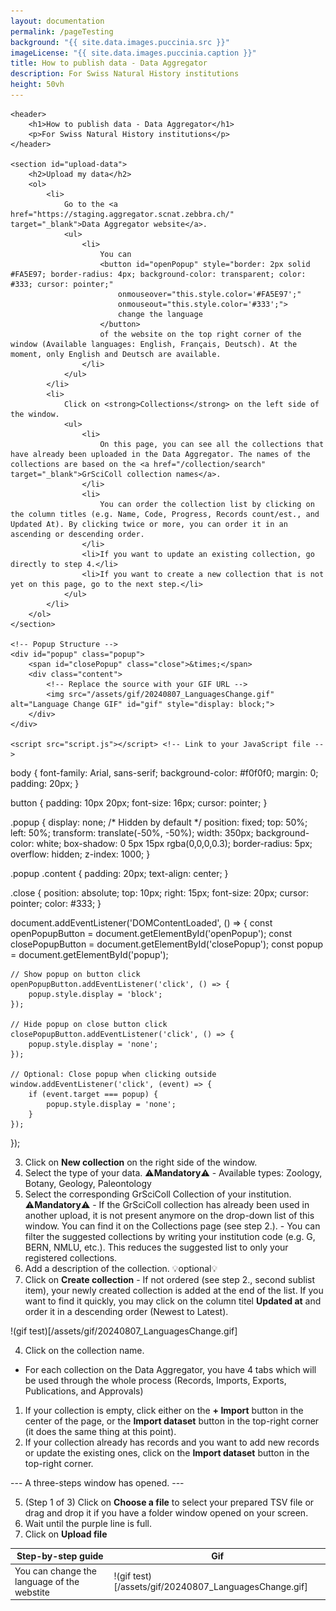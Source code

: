 ```yaml
---
layout: documentation
permalink: /pageTesting
background: "{{ site.data.images.puccinia‎.src }}"
imageLicense: "{{ site.data.images.puccinia‎.caption }}"
title: How to publish data - Data Aggregator
description: For Swiss Natural History institutions
height: 50vh
---
```


<html lang="en">

<head>
    <meta charset="UTF-8">
    <meta name="viewport" content="width=device-width, initial-scale=1.0">
    <link rel="stylesheet" href="styles.css"> <!-- Link to your CSS file -->
    <title>How to publish data - Data Aggregator</title>
</head>

<body>

    <header>
        <h1>How to publish data - Data Aggregator</h1>
        <p>For Swiss Natural History institutions</p>
    </header>

    <section id="upload-data">
        <h2>Upload my data</h2>
        <ol>
            <li>
                Go to the <a href="https://staging.aggregator.scnat.zebbra.ch/" target="_blank">Data Aggregator website</a>.
                <ul>
                    <li>
                        You can 
                        <button id="openPopup" style="border: 2px solid #FA5E97; border-radius: 4px; background-color: transparent; color: #333; cursor: pointer;"
                            onmouseover="this.style.color='#FA5E97';"
                            onmouseout="this.style.color='#333';">
                            change the language
                        </button> 
                        of the website on the top right corner of the window (Available languages: English, Français, Deutsch). At the moment, only English and Deutsch are available.
                    </li>
                </ul>
            </li>
            <li>
                Click on <strong>Collections</strong> on the left side of the window.
                <ul>
                    <li>
                        On this page, you can see all the collections that have already been uploaded in the Data Aggregator. The names of the collections are based on the <a href="/collection/search" target="_blank">GrSciColl collection names</a>.
                    </li>
                    <li>
                        You can order the collection list by clicking on the column titles (e.g. Name, Code, Progress, Records count/est., and Updated At). By clicking twice or more, you can order it in an ascending or descending order.
                    </li>
                    <li>If you want to update an existing collection, go directly to step 4.</li>
                    <li>If you want to create a new collection that is not yet on this page, go to the next step.</li>
                </ul>
            </li>
        </ol>
    </section>

    <!-- Popup Structure -->
    <div id="popup" class="popup">
        <span id="closePopup" class="close">&times;</span>
        <div class="content">
            <!-- Replace the source with your GIF URL -->
            <img src="/assets/gif/20240807_LanguagesChange.gif" alt="Language Change GIF" id="gif" style="display: block;">
        </div>
    </div>

    <script src="script.js"></script> <!-- Link to your JavaScript file -->

</body>

</html>

body {
    font-family: Arial, sans-serif;
    background-color: #f0f0f0;
    margin: 0;
    padding: 20px;
}

button {
    padding: 10px 20px;
    font-size: 16px;
    cursor: pointer;
}

.popup {
    display: none; /* Hidden by default */
    position: fixed;
    top: 50%;
    left: 50%;
    transform: translate(-50%, -50%);
    width: 350px;
    background-color: white;
    box-shadow: 0 5px 15px rgba(0,0,0,0.3);
    border-radius: 5px;
    overflow: hidden;
    z-index: 1000;
}

.popup .content {
    padding: 20px;
    text-align: center;
}

.close {
    position: absolute;
    top: 10px;
    right: 15px;
    font-size: 20px;
    cursor: pointer;
    color: #333;
}

document.addEventListener('DOMContentLoaded', () => {
    const openPopupButton = document.getElementById('openPopup');
    const closePopupButton = document.getElementById('closePopup');
    const popup = document.getElementById('popup');

    // Show popup on button click
    openPopupButton.addEventListener('click', () => {
        popup.style.display = 'block';
    });

    // Hide popup on close button click
    closePopupButton.addEventListener('click', () => {
        popup.style.display = 'none';
    });

    // Optional: Close popup when clicking outside
    window.addEventListener('click', (event) => {
        if (event.target === popup) {
            popup.style.display = 'none';
        }
    });
});


3. Click on **New collection** on the right side of the window.
  1. Select the type of your data. ⚠️**Mandatory**⚠️
    - Available types: Zoology, Botany, Geology, Paleontology
  2. Select the corresponding GrSciColl Collection of your institution. ⚠️**Mandatory**⚠️
    - If the GrSciColl collection has already been used in another upload, it is not present anymore on the drop-down list of this window. You can find it on the Collections page (see step 2.).
    - You can filter the suggested collections by writing your institution code (e.g. G, BERN, NMLU, etc.). This reduces the suggested list to only your registered collections.
  3. Add a description of the collection. 💡optional💡
  4. Click on **Create collection**
    - If not ordered (see step 2., second sublist item), your newly created collection is added at the end of the list. If you want to find it quickly, you may click on the column titel **Updated at** and order it in a descending order (Newest to Latest).

!(gif test)[/assets/gif/20240807_LanguagesChange.gif]

4. Click on the collection name.
  - For each collection on the Data Aggregator, you have 4 tabs which will be used through the whole process (Records, Imports, Exports, Publications, and Approvals)
  1. If your collection is empty, click either on the **+ Import** button in the center of the page, or the **Import dataset** button in the top-right corner (it does the same thing at this point).
  2. If your collection already has records and you want to add new records or update the existing ones, click on the **Import dataset** button in the top-right corner.

--- A three-steps window has opened. ---

5. (Step 1 of 3) Click on **Choose a file** to select your prepared TSV file or drag and drop it if you have a folder window opened on your screen.
  1. Wait until the purple line is full.
  2. Click on **Upload file**




| Step-by-step guide | Gif |
| ------------------ | --- |
| You can change the language of the webstite | !(gif test)[/assets/gif/20240807_LanguagesChange.gif] |

